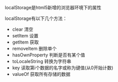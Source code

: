 
localStorage是html5新增的浏览器环境下的属性

localStorage有以下几个方法：
* clear 清空
* setItem  设置
* getItem 获取
* removeItem 删除单个
* hasOwnProperty 判断是否有某个值
* toLocaleString 转换为字符串
* key 读取第i个数据的名字或称为键值(从0开始计数)
* valueOf 获取所有存储的数据



